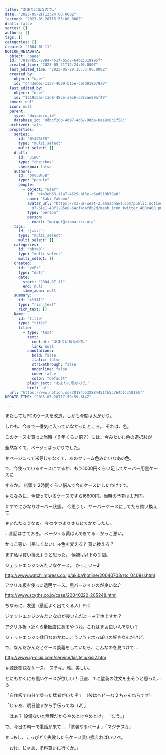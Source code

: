 ```yaml
---
title: "あまりに暇なので…"
date: "2023-05-21T12:24:00.000Z"
lastmod: "2023-05-28T15:55:00.000Z"
draft: false
series: []
authors: []
tags: []
categories: []
created: "2004-07-11"
NOTION_METADATA:
  object: "page"
  id: "70184b53-2884-451f-b5c7-64b1c319195f"
  created_time: "2023-05-21T12:24:00.000Z"
  last_edited_time: "2023-05-28T15:55:00.000Z"
  created_by:
    object: "user"
    id: "c443eb63-11a7-4629-b15e-c6ad918b79a0"
  last_edited_by:
    object: "user"
    id: "1219c5ae-11d8-48ce-aec6-d385ae29af49"
  cover: null
  icon: null
  parent:
    type: "database_id"
    database_id: "9dbcf20b-4d97-4d69-98ba-8ae9c8c1f58d"
  archived: false
  properties:
    series:
      id: "B%3C%3FS"
      type: "multi_select"
      multi_select: []
    draft:
      id: "JiWU"
      type: "checkbox"
      checkbox: false
    authors:
      id: "bK%3B%5B"
      type: "people"
      people:
        - object: "user"
          id: "c443eb63-11a7-4629-b15e-c6ad918b79a0"
          name: "Saki Yakumo"
          avatar_url: "https://s3-us-west-2.amazonaws.com/public.notion-static.com/3ad1c4\
            97-61e1-48f1-85e8-6acf4c4fdb2d/maoh_icon_twitter_400x400.png"
          type: "person"
          person:
            email: "marqut@ziomatrix.org"
    tags:
      id: "jw%7CC"
      type: "multi_select"
      multi_select: []
    categories:
      id: "nbY%3F"
      type: "multi_select"
      multi_select: []
    created:
      id: "vmFr"
      type: "date"
      date:
        start: "2004-07-11"
        end: null
        time_zone: null
    summary:
      id: "x%3AlD"
      type: "rich_text"
      rich_text: []
    Name:
      id: "title"
      type: "title"
      title:
        - type: "text"
          text:
            content: "あまりに暇なので…"
            link: null
          annotations:
            bold: false
            italic: false
            strikethrough: false
            underline: false
            code: false
            color: "default"
          plain_text: "あまりに暇なので…"
          href: null
  url: "https://www.notion.so/70184b532884451fb5c764b1c319195f"
UPDATE_TIME: "2023-05-28T17:59:59.614Z"

---
```

<link rel="stylesheet" href="https://cdn.jsdelivr.net/npm/katex@0.16.2/dist/katex.min.css" integrity="sha384-bYdxxUwYipFNohQlHt0bjN/LCpueqWz13HufFEV1SUatKs1cm4L6fFgCi1jT643X" crossorigin="anonymous">


またしてもPCのケースを改造。しかも今度は大がかり。


しかも、今まで一番気に入っていなかったところ。 それは、色。


このケースを買った当時（６年くらい前？）には、今みたいに色の選択肢が


全然なくて、ベージュばっかりでした。


＃ベージュって米寿じゃなくて、あのクリーム色みたいなあの色。


で、今使っているケースにするか、もう6000円くらい足してサーバー用黒ケースに


するか。 店頭で２時間くらい悩んで今のケースにしたわけです。


＃ちなみに、今使っているケースですら16800円。当時の予算は１万円。


＃すでにかなりオーバー状態。 今思うと、サーバーケースにしてたら買い換えて


＃いただろうなぁ。 今のやつよりさらにでかかったし。


…昔話はさておき。 ベージュ＆黄ばんできてる＝かっこ悪い。


かっこ悪い（美しくない）→色を変える？ 買い換える？


まず私は買い換えようと思った。 候補は以下の２個。


ジェットエンジンみたいなケース。 かっこいー♪


http://www.watch.impress.co.jp/akiba/hotline/20040703/etc_0408sl.html


アクリル板を使った透明ケース。黒バージョンのが良いな♪


http://www.scythe.co.jp/case/20040220-205248.html


ちなみに、友達（最近よく出てくる人）曰く


ジェットエンジンみたいなのが良いんだよー→アホですか？


アクリル板→近くの量販店にあるやつね。これはまぁ良いんでない？


ジェットエンジン駄目なのかね…こういうアホっぽいの好きなんだけど。


で、なんだかんだとケース談義をしていたら、こんなのを見つけて…


http://www.ig-club.com/service/kisitetu/kisi2.htm


＃源氏物語なケース。 ステキ。雅。美しい。


とにもかくにも黒いケースが欲しい！ 正直、↑に塗装の注文を出そうと思った…ら


「自作板で自分で塗った猛者がいたぞ」 （彼はヘビーな２ちゃんねらです）


「じゃあ、明日塗るから手伝ってね（♪）」


「はぁ？ 設備ないと無理だからやめとけやめとけ」 「むう。」


で、今日の朝一で電話が来て… 「塗装やるべーよ」「マジデスカ」


＃…もし、こっぴどく失敗したらケース買い換えればいいべ。


「おけ。じゃあ、塗料買いに行くか。」

